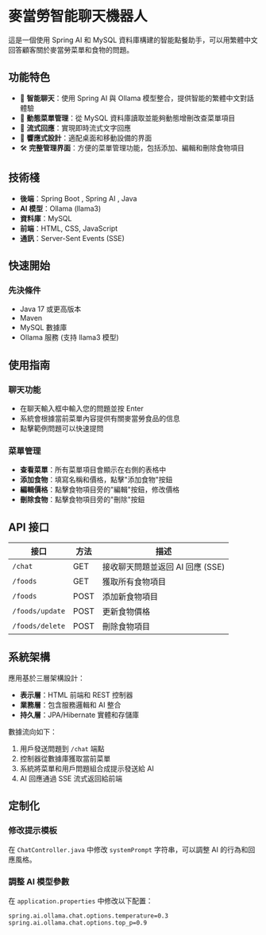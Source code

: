 # 麥當勞智能聊天機器人

這是一個使用 Spring AI 和 MySQL 資料庫構建的智能點餐助手，可以用繁體中文回答顧客關於麥當勞菜單和食物的問題。


## 功能特色

- 🤖 **智能聊天**：使用 Spring AI 與 Ollama 模型整合，提供智能的繁體中文對話體驗
- 🍔 **動態菜單管理**：從 MySQL 資料庫讀取並能夠動態增刪改查菜單項目
- 💬 **流式回應**：實現即時流式文字回應
- 📱 **響應式設計**：適配桌面和移動設備的界面
- 🛠️ **完整管理界面**：方便的菜單管理功能，包括添加、編輯和刪除食物項目

## 技術棧

- **後端**：Spring Boot , Spring AI , Java
- **AI 模型**：Ollama (llama3)
- **資料庫**：MySQL
- **前端**：HTML, CSS, JavaScript 
- **通訊**：Server-Sent Events (SSE)

## 快速開始

### 先決條件

- Java 17 或更高版本
- Maven
- MySQL 數據庫
- Ollama 服務 (支持 llama3 模型)




## 使用指南

### 聊天功能

- 在聊天輸入框中輸入您的問題並按 Enter
- 系統會根據當前菜單內容提供有關麥當勞食品的信息
- 點擊範例問題可以快速提問

### 菜單管理

- **查看菜單**：所有菜單項目會顯示在右側的表格中
- **添加食物**：填寫名稱和價格，點擊"添加食物"按鈕
- **編輯價格**：點擊食物項目旁的"編輯"按鈕，修改價格
- **刪除食物**：點擊食物項目旁的"刪除"按鈕

## API 接口

| 接口 | 方法 | 描述 |
|------|------|------|
| `/chat` | GET | 接收聊天問題並返回 AI 回應 (SSE) |
| `/foods` | GET | 獲取所有食物項目 |
| `/foods` | POST | 添加新食物項目 |
| `/foods/update` | POST | 更新食物價格 |
| `/foods/delete` | POST | 刪除食物項目 |

## 系統架構

應用基於三層架構設計：

- **表示層**：HTML 前端和 REST 控制器
- **業務層**：包含服務邏輯和 AI 整合
- **持久層**：JPA/Hibernate 實體和存儲庫

數據流向如下：

1. 用戶發送問題到 `/chat` 端點
2. 控制器從數據庫獲取當前菜單
3. 系統將菜單和用戶問題組合成提示發送給 AI
4. AI 回應通過 SSE 流式返回給前端

## 定制化

### 修改提示模板

在 `ChatController.java` 中修改 `systemPrompt` 字符串，可以調整 AI 的行為和回應風格。

### 調整 AI 模型參數

在 `application.properties` 中修改以下配置：

```properties
spring.ai.ollama.chat.options.temperature=0.3
spring.ai.ollama.chat.options.top_p=0.9
```


